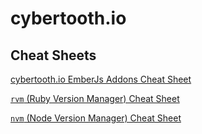 # cybertooth.io

## Cheat Sheets

[cybertooth.io EmberJs Addons Cheat Sheet](ember-addons-cheat-sheet)

[`rvm` (Ruby Version Manager) Cheat Sheet](rvm-cheat-sheet)

[`nvm` (Node Version Manager) Cheat Sheet](nvm-cheat-sheet)
